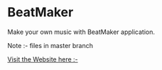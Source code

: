 #  BeatMaker
Make your own music with BeatMaker application.

Note :- files in master branch

[Visit the Website here :- ](https://aryaman-pandey.github.io/beatmaker/)
